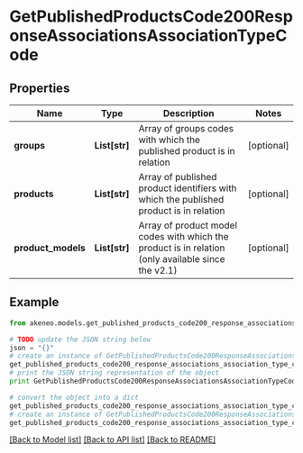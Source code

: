 # GetPublishedProductsCode200ResponseAssociationsAssociationTypeCode


## Properties
Name | Type | Description | Notes
------------ | ------------- | ------------- | -------------
**groups** | **List[str]** | Array of groups codes with which the published product is in relation | [optional] 
**products** | **List[str]** | Array of published product identifiers with which the published product is in relation | [optional] 
**product_models** | **List[str]** | Array of product model codes with which the product is in relation (only available since the v2.1) | [optional] 

## Example

```python
from akeneo.models.get_published_products_code200_response_associations_association_type_code import GetPublishedProductsCode200ResponseAssociationsAssociationTypeCode

# TODO update the JSON string below
json = "{}"
# create an instance of GetPublishedProductsCode200ResponseAssociationsAssociationTypeCode from a JSON string
get_published_products_code200_response_associations_association_type_code_instance = GetPublishedProductsCode200ResponseAssociationsAssociationTypeCode.from_json(json)
# print the JSON string representation of the object
print GetPublishedProductsCode200ResponseAssociationsAssociationTypeCode.to_json()

# convert the object into a dict
get_published_products_code200_response_associations_association_type_code_dict = get_published_products_code200_response_associations_association_type_code_instance.to_dict()
# create an instance of GetPublishedProductsCode200ResponseAssociationsAssociationTypeCode from a dict
get_published_products_code200_response_associations_association_type_code_form_dict = get_published_products_code200_response_associations_association_type_code.from_dict(get_published_products_code200_response_associations_association_type_code_dict)
```
[[Back to Model list]](../README.md#documentation-for-models) [[Back to API list]](../README.md#documentation-for-api-endpoints) [[Back to README]](../README.md)


